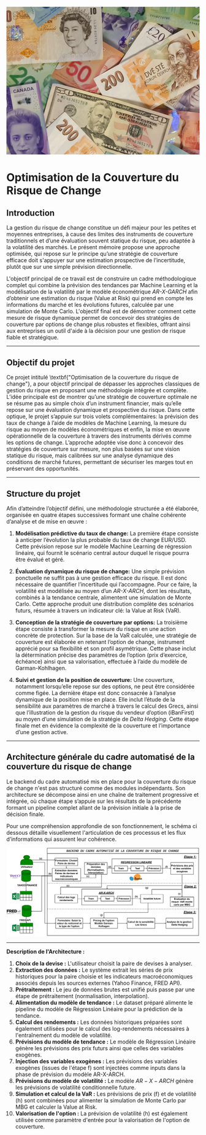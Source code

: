 ![Image de couverture du projet](images/image_couverture.png)

# Optimisation de la Couverture du Risque de Change

## Introduction

La gestion du risque de change constitue un défi majeur pour les petites et moyennes entreprises, à cause des limites des instruments de couverture traditionnels et d’une évaluation souvent statique du risque, peu adaptée à la volatilité des marchés. Le présent mémoire propose une approche optimisée, qui repose sur le principe qu’une stratégie de couverture efficace doit s'appuyer sur une estimation prospective de l’incertitude, plutôt que sur une simple prévision directionnelle.

L'objectif principal de ce travail est de construire un cadre méthodologique complet qui combine la prévision des tendances par Machine Learning et la modélisation de la volatilité par le modèle économétrique *AR-X-GARCH* afin d’obtenir une estimation du risque (Value at Risk) qui prend en compte les informations du marché et les évolutions futures, calculée par une simulation de Monte Carlo. L'objectif final est de démontrer comment cette mesure de risque dynamique permet de concevoir des stratégies de couverture par options de change plus robustes et flexibles, offrant ainsi aux entreprises un outil d'aide à la décision pour une gestion de risque fiable et stratégique.

---

## Objectif du projet

Ce projet intitulé \textbf{"Optimisation de la couverture du risque de change"}, a pour objectif principal de dépasser les approches classiques de gestion du risque en proposant une méthodologie intégrée et complète. L’idée principale est de montrer qu’une stratégie de couverture optimale ne se résume pas au simple choix d’un instrument financier, mais qu’elle repose sur une évaluation dynamique et prospective du risque. Dans cette optique, le projet s’appuie sur trois volets complémentaires: la prévision des taux de change à l’aide de modèles de Machine Learning, la mesure du risque au moyen de modèles économétriques et enfin, la mise en œuvre opérationnelle de la couverture à travers des instruments dérivés comme les options de change. L’approche adoptée vise donc à concevoir des stratégies de couverture sur mesure, non plus basées sur une vision statique du risque, mais calibrées sur une analyse dynamique des conditions de marché futures, permettant de sécuriser les marges tout en préservant des opportunités.

---

## Structure du projet

Afin d’atteindre l’objectif défini, une méthodologie structurée a été élaborée, organisée en quatre étapes successives formant une chaîne cohérente d’analyse et de mise en œuvre :

1.  **Modélisation prédictive du taux de change:**
    La première étape consiste à anticiper l’évolution la plus probable du taux de change EUR/USD. Cette prévision repose sur le modèle Machine Learning de régression linéaire, qui fournit le scénario central autour duquel le risque pourra être évalué et géré.

2.  **Évaluation dynamique du risque de change:**
    Une simple prévision ponctuelle ne suffit pas à une gestion efficace du risque. Il est donc nécessaire de quantifier l’incertitude qui l’accompagne. Pour ce faire, la volatilité est modélisée au moyen d’un *AR-X-ARCH*, dont les résultats, combinés à la tendance centrale, alimentent une simulation de Monte Carlo. Cette approche produit une distribution complète des scénarios futurs, résumée à travers un indicateur clé: la Value at Risk (VaR).

3.  **Conception de la stratégie de couverture par options:**
    La troisième étape consiste à transformer la mesure du risque en une action concrète de protection. Sur la base de la VaR calculée, une stratégie de couverture est élaborée en retenant l’option de change, instrument apprécié pour sa flexibilité et son profil asymétrique. Cette phase inclut la détermination précise des paramètres de l’option (prix d’exercice, échéance) ainsi que sa valorisation, effectuée à l’aide du modèle de Garman-Kohlhagen.

4.  **Suivi et gestion de la position de couverture:**
    Une couverture, notamment lorsqu’elle repose sur des options, ne peut être considérée comme figée. La dernière étape est donc consacrée à l’analyse dynamique de la position mise en place. Elle inclut l’étude de la sensibilité aux paramètres de marché à travers le calcul des Grecs, ainsi que l’illustration de la gestion du risque du vendeur d’option (iBanFirst) au moyen d’une simulation de la stratégie de *Delta Hedging*. Cette étape finale met en évidence la complexité de la couverture et l’importance d’une gestion active.

---

## Architecture générale du cadre automatisé de la couverture du risque de change

Le backend du cadre automatisé mis en place pour la couverture du risque de change n'est pas structuré comme des modules indépendants. Son architecture se décompose ainsi en une chaîne de traitement progressive et intégrée, où chaque étape s’appuie sur les résultats de la précédente formant un pipeline complet allant de la prévision initiale à la prise de décision finale.

Pour une compréhension approfondie de son fonctionnement, le schéma ci dessous détaille visuellement l'articulation de ces processus et les flux d’informations qui assurent leur cohérence.

![Architecture du cadre automatisé de la couverture du risque de change](images/schema_backend.png)

---

**Description de l'Architecture :**

1.  **Choix de la devise :** L'utilisateur choisit la paire de devises à analyser.
2.  **Extraction des données :** Le système extrait les séries de prix historiques pour la paire choisie et les indicateurs macroéconomiques associés depuis les sources externes (Yahoo Finance, FRED API).
3.  **Prétraitement :** Le jeu de données brutes est unifié puis passe par une étape de prétraitement (normalisation, interpolation).
4.  **Alimentation du modèle de tendance :** Le dataset préparé alimente le pipeline du modèle de Régression Linéaire pour la prédiction de la tendance.
5.  **Calcul des rendements :** Les données historiques préparées sont également utilisées pour le calcul des log-rendements nécessaires à l'entraînement du modèle de volatilité.
6.  **Prévisions du modèle de tendance :** Le modèle de Régression Linéaire génère les prévisions des prix futurs ainsi que celles des variables exogènes.
7.  **Injection des variables exogènes :** Les prévisions des variables exogènes (issues de l'étape f) sont injectées comme inputs dans la phase de prévision du modèle AR-X-ARCH.
8.  **Prévisions du modèle de volatilité :** Le modèle $AR-X-ARCH$ génère les prévisions de volatilité conditionnelle future.
9.  **Simulation et calcul de la VaR :** Les prévisions de prix (f) et de volatilité (h) sont combinées pour alimenter la simulation de Monte Carlo par MBG et calculer la Value at Risk.
10. **Valorisation de l'option :** La prévision de volatilité (h) est également utilisée comme paramètre d'entrée pour la valorisation de l'option de couverture.